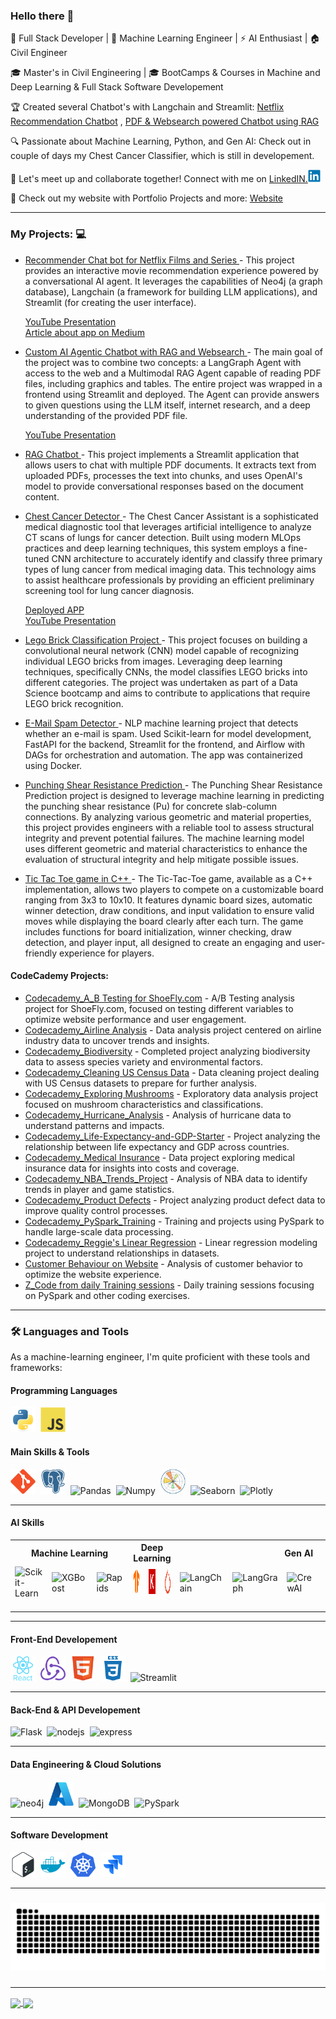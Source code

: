 ### Hello there 👋 

🔄 Full Stack Developer | 🤖 Machine Learning Engineer | :zap: AI Enthusiast | :house: Civil Engineer

🎓 Master's in Civil Engineering | 🎓 BootCamps & Courses in Machine and Deep Learning & Full Stack Software Developement

🏆 Created several Chatbot's with Langchain and Streamlit: <a href="https://gg-netflix-recommender.streamlit.app/">Netflix Recommendation Chatbot</a> , <a href="https://gg-langgraphagent.streamlit.app/">PDF & Websearch powered Chatbot using RAG</a>

🔍 Passionate about Machine Learning, Python, and Gen AI: Check out in couple of days my Chest Cancer Classifier, which is still in developement.

🤝 Let's meet up and collaborate together! Connect with me on <a href="https://www.linkedin.com/in/gregory-gomza/">LinkedIN.<img src="https://github.com/devicons/devicon/blob/master/icons/linkedin/linkedin-original.svg" title="linkedin" width="20" height="20"></a>&nbsp;

🪪 Check out my website with Portfolio Projects and more: <a href="https://grzegorz-gomza.github.io/website-resume/"> Website </a>
<a href=""></a>

---
### My Projects: 💻

* <a href="https://github.com/grzegorz-gomza/Recommender_System_with_Neo4j"> Recommender Chat bot for Netflix Films and Series </a> - This project provides an interactive movie recommendation experience powered by a conversational AI agent. It leverages the capabilities of Neo4j (a graph database), Langchain (a framework for building LLM applications), and Streamlit (for creating the user interface).

    <a href="https://youtu.be/HAIaNS-dj-E">YouTube Presentation</a><br>
    <a href="https://medium.com/@gomza.datascience/building-an-ai-agent-for-movie-recommendations-with-neo4j-and-langchain-part-1-a5ffa101cf1d">Article about app on Medium</a>

* <a href="https://github.com/grzegorz-gomza/Langgraph_Agent"> Custom AI Agentic Chatbot with RAG and Websearch </a> - The main goal of the project was to combine two concepts: a LangGraph Agent with access to the web and a Multimodal RAG Agent capable of reading PDF files, including graphics and tables. The entire project was wrapped in a frontend using Streamlit and deployed. The Agent can provide answers to given questions using the LLM itself, internet research, and a deep understanding of the provided PDF file.

    <a href="https://youtu.be/DuAuMw9S9J0">YouTube Presentation</a>
    
* <a href="https://github.com/grzegorz-gomza/Chat_with_PDF"> RAG Chatbot </a> - This project implements a Streamlit application that allows users to chat with multiple PDF documents. It extracts text from uploaded PDFs, processes the text into chunks, and uses OpenAI's model to provide conversational responses based on the document content.
* <a href="https://github.com/grzegorz-gomza/Chest_Cancer_Classification_MLOps.git"> Chest Cancer Detector </a> - The Chest Cancer Assistant is a sophisticated medical diagnostic tool that leverages artificial intelligence to analyze CT scans of lungs for cancer detection. Built using modern MLOps practices and deep learning techniques, this system employs a fine-tuned CNN architecture to accurately identify and classify three primary types of lung cancer from medical imaging data. This technology aims to assist healthcare professionals by providing an efficient preliminary screening tool for lung cancer diagnosis.

    <a href="http://56.228.36.7:1988/">Deployed APP</a><br>
    <a href="https://youtu.be/TW8r8h0-0PY">YouTube Presentation</a>
    
* <a href="https://github.com/grzegorz-gomza/Portfolio_Projects/tree/main/Lego%20recognition"> Lego Brick Classification Project </a> - This project focuses on building a convolutional neural network (CNN) model capable of recognizing individual LEGO bricks from images. Leveraging deep learning techniques, specifically CNNs, the model classifies LEGO bricks into different categories. The project was undertaken as part of a Data Science bootcamp and aims to contribute to applications that require LEGO brick recognition.
* <a href="https://github.com/grzegorz-gomza/E-mail_Spam_Detection"> E-Mail Spam Detector </a> - NLP machine learning project that detects whether an e-mail is spam. Used Scikit-learn for model development, FastAPI for the backend, Streamlit for the frontend, and Airflow with DAGs for orchestration and automation. The app was containerized using Docker.
* <a href="https://github.com/grzegorz-gomza/Portfolio_Projects/tree/main/Concrete%20Punching"> Punching Shear Resistance Prediction </a> - The Punching Shear Resistance Prediction project is designed to leverage machine learning in predicting the punching shear resistance (Pu) for concrete slab-column connections. By analyzing various geometric and material properties, this project provides engineers with a reliable tool to assess structural integrity and prevent potential failures. The machine learning model uses different geometric and material characteristics to enhance the evaluation of structural integrity and help mitigate possible issues.
* <a href="https://github.com/grzegorz-gomza/Tic_Tac_Toe_C--"> Tic Tac Toe game in C++ </a> - The Tic-Tac-Toe game, available as a C++ implementation, allows two players to compete on a customizable board ranging from 3x3 to 10x10. It features dynamic board sizes, automatic winner detection, draw conditions, and input validation to ensure valid moves while displaying the board clearly after each turn. The game includes functions for board initialization, winner checking, draw detection, and player input, all designed to create an engaging and user-friendly experience for players.


#### CodeCademy Projects:
* [Codecademy_A_B Testing for ShoeFly.com](https://github.com/grzegorz-gomza/Portfolio_Projects/tree/main/Codecademy_A_B%20Testing%20for%20ShoeFly) - A/B Testing analysis project for ShoeFly.com, focused on testing different variables to optimize website performance and user engagement.  
* [Codecademy_Airline Analysis](https://github.com/grzegorz-gomza/Portfolio_Projects/tree/main/Codecademy_Airline%20Analysis) - Data analysis project centered on airline industry data to uncover trends and insights.  
* [Codecademy_Biodiversity](https://github.com/grzegorz-gomza/Portfolio_Projects/tree/main/Codecademy_Biodiversity) - Completed project analyzing biodiversity data to assess species variety and environmental factors.  
* [Codecademy_Cleaning US Census Data](https://github.com/grzegorz-gomza/Portfolio_Projects/tree/main/Codecademy_Cleaning%20US%20Census%20Data) - Data cleaning project dealing with US Census datasets to prepare for further analysis.  
* [Codecademy_Exploring Mushrooms](https://github.com/grzegorz-gomza/Portfolio_Projects/tree/main/Codecademy_Exploring%20Mushrooms) - Exploratory data analysis project focused on mushroom characteristics and classifications.  
* [Codecademy_Hurricane_Analysis](https://github.com/grzegorz-gomza/Portfolio_Projects/tree/main/Codecademy_Hurricane_Analysis) - Analysis of hurricane data to understand patterns and impacts.  
* [Codecademy_Life-Expectancy-and-GDP-Starter](https://github.com/grzegorz-gomza/Portfolio_Projects/tree/main/Codecademy_Life-Expectancy-and-GDP-Starter) - Project analyzing the relationship between life expectancy and GDP across countries.  
* [Codecademy_Medical Insurance](https://github.com/grzegorz-gomza/Portfolio_Projects/tree/main/Codecademy_Medical%20Insurance) - Data project exploring medical insurance data for insights into costs and coverage.  
* [Codecademy_NBA_Trends_Project](https://github.com/grzegorz-gomza/Portfolio_Projects/tree/main/Codecademy_NBA_Trends_Project) - Analysis of NBA data to identify trends in player and game statistics.  
* [Codecademy_Product Defects](https://github.com/grzegorz-gomza/Portfolio_Projects/tree/main/Codecademy_Product%20Defects) - Project analyzing product defect data to improve quality control processes.  
* [Codecademy_PySpark_Training](https://github.com/grzegorz-gomza/Portfolio_Projects/tree/main/Codecademy_PySpark_Training) - Training and projects using PySpark to handle large-scale data processing.  
* [Codecademy_Reggie's Linear Regression](https://github.com/grzegorz-gomza/Portfolio_Projects/tree/main/Codecademy_Reggie's%20Linear%20Regression) - Linear regression modeling project to understand relationships in datasets.  
* [Customer Behaviour on Website](https://github.com/grzegorz-gomza/Portfolio_Projects/tree/main/Customer%20Behaviour%20on%20Website) - Analysis of customer behavior to optimize the website experience.  
* [Z_Code from daily Training sessions](https://github.com/grzegorz-gomza/Portfolio_Projects/tree/main/Z_Code%20from%20daily%20Training%20sessions) - Daily training sessions focusing on PySpark and other coding exercises.

--- 

### :hammer_and_wrench: Languages and Tools
As a machine-learning engineer, I'm quite proficient with these tools and frameworks:

#### Programming Languages
<div>
    <img src="https://github.com/devicons/devicon/blob/master/icons/python/python-original.svg" title="Python" alt="Python" width="40" height="40"/>&nbsp;
    <img src="https://github.com/devicons/devicon/blob/master/icons/javascript/javascript-original.svg" title="Python" alt="Python" width="40" height="40"/>&nbsp;
</div>


#### Main Skills & Tools
<div>
  <img src="https://github.com/devicons/devicon/blob/master/icons/git/git-original.svg" title="Git" alt="Git" width="40" height="40"/>&nbsp;
  <img src="https://github.com/devicons/devicon/blob/ca28c779441053191ff11710fe24a9e6c23690d6/icons/postgresql/postgresql-plain.svg" title="PostgresSQL" alt="PostgresSQL" width="40" height="40"/>&nbsp;
  <img src="https://github.com/user-attachments/assets/fff0c8a2-efd7-4187-8c7c-91eb9f9c4355" title="Pandas" alt="Pandas" width="40" height="40"/>&nbsp;
  <img src="https://github.com/user-attachments/assets/1df6f114-3051-40e0-a401-5ae043e7ac31" title="Numpy" alt="Numpy" width=40"/>&nbsp;
  <img src="https://github.com/devicons/devicon/blob/master/icons/matplotlib/matplotlib-original.svg" title="Matplotlib" alt="Matplotlib" width="40" height="40"/>&nbsp;
  <img src="https://github.com/user-attachments/assets/a8d54b41-6a55-460a-b53f-2c78ae344431" title="Seaborn" alt="Seaborn" height="40"/>&nbsp;
  <img src="https://github.com/user-attachments/assets/a6167cbf-7cab-47d4-ac33-80ec00ef7369" title="Plotly" alt="Plotly" height="40"/>&nbsp;

</div>

---

#### AI Skills
<div>
    <table>
        <tr>
            <th colspan="3"> Machine Learning</th>
            <th colspan="3"> Deep Learning </th>
            <th colspan="5"> Gen AI </th>
        </tr>
        <tr>
          <td><img src="https://github.com/user-attachments/assets/ac2249b8-13df-442c-80e9-13dbdb21a545" title="Scikit-Learn" alt="Scikit-Learn" width="40" height="40"/>&nbsp;</td>
          <td><img src="https://encrypted-tbn0.gstatic.com/images?q=tbn:ANd9GcSnQb_6N-2J8mVZhy0b5Hwr1qVS7g0jU115ow&s" title="XGBoost" alt="XGBoost" width="40" height="40"/>&nbsp;</td>
          <td><img src="https://github.com/user-attachments/assets/b0a4b665-c090-4d85-b7d8-d9786d4d308e" title="Rapids" alt="Rapids" height="40"/>&nbsp;</td>
          <td><img src="https://github.com/devicons/devicon/blob/master/icons/tensorflow/tensorflow-original.svg" title="TensorFlow" alt="TensorFlow" width="40" height="40"/>&nbsp;</td>
          <td><img src="https://raw.githubusercontent.com/devicons/devicon/master/icons/keras/keras-original.svg" title="Keras" alt="Keras" width="40" height="40"/>&nbsp;</td>
          <td><img src="https://raw.githubusercontent.com/devicons/devicon/master/icons/pytorch/pytorch-original.svg" title="PyTorch" alt="PyTorch" width="40" height="40"/>&nbsp;</td>
          <td><img src="https://github.com/user-attachments/assets/e3f1b30c-d508-4b5d-81a5-4973d16cf1d1" title="LangChain" alt="LangChain" height="40"/>&nbsp;</td>
          <td><img src="https://github.com/user-attachments/assets/64c308b5-2f49-4ee0-aff9-32db36fc91eb" title="LangGraph" alt="LangGraph" height="40"/>&nbsp;</td>
          <td><img src="https://github.com/user-attachments/assets/80233f20-c06a-4443-a83e-7d80401cd414"  title="CrewAI" alt="CrewAI" height="40"/>&nbsp;</td>
          <td><img src="https://github.com/user-attachments/assets/d2d7aa1c-5192-40f5-8311-1e8b6f5205a1" title="OpenAI" alt="OpenAI" height="40"/>&nbsp;</td>
          <td><img src="https://github.com/user-attachments/assets/5f2afb0f-47d4-414d-b571-b403b0611ebd" title="Hugginface" alt="Huggingface" height="40"/>&nbsp;</td>
        </tr>
    </table>
</div>

---

#### Front-End Developement
<div>
  <img src="https://github.com/devicons/devicon/blob/master/icons/react/react-original-wordmark.svg" title="React" alt="React" height="40"/>&nbsp;
  <img src="https://github.com/devicons/devicon/blob/master/icons/redux/redux-original.svg" title="Redux" alt="Redux" height="40"/>&nbsp;
  <img src="https://github.com/devicons/devicon/blob/master/icons/html5/html5-original.svg" title="HTML5" alt="HTML" width="40" height="40"/>&nbsp;
  <img src="https://github.com/devicons/devicon/blob/master/icons/css3/css3-plain-wordmark.svg"  title="CSS3" alt="CSS" width="40" height="40"/>&nbsp;
  <img src="https://github.com/user-attachments/assets/dcbc504c-722a-4fdc-aafe-704f144596a5" title="Streamlit" alt="Streamlit" height="40"/>&nbsp;
</div>

---

#### Back-End & API Developement
<img src="https://github.com/user-attachments/assets/c148999a-4e6f-423b-8389-2c1e18308bff" title="Flask" alt="Flask" height="40"/>&nbsp;
<img src="https://github.com/user-attachments/assets/99f07b07-93cf-456a-b295-7cf4108c031d" title="nodejs" alt="nodejs" height="40"/>&nbsp;
<img src="https://github.com/user-attachments/assets/64c60990-c4f7-407b-b49c-50c0a87891c8" title="express" alt="express" height="40"/>&nbsp;


---

#### Data Engineering & Cloud Solutions
<div>
  <img src="https://github.com/user-attachments/assets/d40481a8-0569-4cf0-945a-0a28fb59c5b4" title="neo4j" alt="neo4j" height="40"/>&nbsp;
  <img src="https://github.com/devicons/devicon/blob/master/icons/azure/azure-original.svg" title="Azure" alt="Azure" height="40"/>&nbsp;
  <img src="https://github.com/user-attachments/assets/e1cc1c77-637e-4342-8ca4-63aae4bef9ac" title="MongoDB" alt="MongoDB" height="40"/>&nbsp;
  <img src="https://github.com/user-attachments/assets/9038d970-f6c5-496e-87fe-9093dd706629" title="PySpark" alt="PySpark" height="40"/>&nbsp;

</div>

---

#### Software Development
<div>
  <img src="https://github.com/devicons/devicon/blob/master/icons/bash/bash-original.svg" title="Bash" alt="Bash" width="40" height="40"/>&nbsp;
  <img src="https://github.com/devicons/devicon/blob/master/icons/docker/docker-plain.svg" title="Docker" alt="Docker" width="40" height="40"/>&nbsp;
  <img src="https://github.com/devicons/devicon/blob/master/icons/kubernetes/kubernetes-plain.svg" title="Kubernetes" alt="Kubernetes" width="40" height="40"/>&nbsp;
  <img src="https://github.com/devicons/devicon/blob/master/icons/jira/jira-original.svg" title="Jira" alt="Jira" width="40" height="40"/>&nbsp;
</div>

---

###
<picture>
  <source media="(prefers-color-scheme: dark)" srcset="https://raw.githubusercontent.com/grzegorz-gomza/grzegorz-gomza/output/github-contribution-grid-snake-dark.svg" />
  <source media="(prefers-color-scheme: light)" srcset="https://raw.githubusercontent.com/grzegorz-gomza/grzegorz-gomza/output/github-contribution-grid-snake-dark.svg" alt="Snake animation" />
  <img alt="github-snake" src="https://raw.githubusercontent.com/grzegorz-gomza/grzegorz-gomza/output/github-contribution-grid-snake.svg" />
</picture>

###

---

<a href="#">
  <img height=128 align="center" src="https://github-readme-stats.vercel.app/api?username=grzegorz-gomza&theme=github_dark" />
</a>

<a href="#">
  <img height=128 align="center" src="https://github-readme-stats.vercel.app/api/top-langs/?username=grzegorz-gomza&layout=compact&theme=github_dark&langs_count=8&card_width=256"/>
</a>
